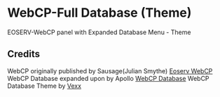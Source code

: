# WebCP-Full Database (Theme)
EOSERV-WebCP panel with Expanded Database Menu - Theme

## Credits
WebCP originally published by Sausage(Julian Smythe) [Eoserv WebCP](https://github.com/eoserv/webcp)
WebCP Database expanded upon by Apollo [WebCP Database](https://github.com/Apollo-EE/WebCP-Full-Database)
WebCP Database Theme by [Vexx](https://vexx.info)
